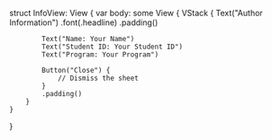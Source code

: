 struct InfoView: View {
    var body: some View {
        VStack {
            Text("Author Information")
                .font(.headline)
                .padding()
            
            Text("Name: Your Name")
            Text("Student ID: Your Student ID")
            Text("Program: Your Program")
            
            Button("Close") {
                // Dismiss the sheet
            }
            .padding()
        }
    }
}
